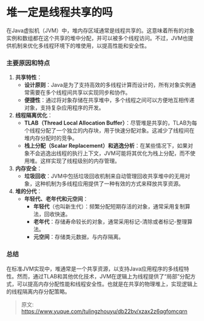 # 堆一定是线程共享的吗

<font style="color:rgba(0, 0, 0, 0.82);">在Java虚拟机（JVM）中，堆内存区域通常是线程共享的。这意味着所有的对象实例和数组都在这个共享的堆中分配，并可以被多个线程访问。不过，JVM也提供机制来优化多线程环境下的堆使用，以提高性能和安全性。</font>

### <font style="color:rgba(0, 0, 0, 0.82);">主要原因和特点</font>
1. **<font style="color:rgba(0, 0, 0, 0.82);">共享特性</font>**<font style="color:rgba(0, 0, 0, 0.82);">：</font>
    - **<font style="color:rgba(0, 0, 0, 0.82);">设计原则</font>**<font style="color:rgba(0, 0, 0, 0.82);">：Java是为了支持高效的多线程计算而设计的，所有对象实例通常需要在多个线程间共享以实现同步和协作。</font>
    - **<font style="color:rgba(0, 0, 0, 0.82);">便捷性</font>**<font style="color:rgba(0, 0, 0, 0.82);">：通过将对象存储在共享堆中，多个线程之间可以方便地互相传递对象，支持复杂应用程序的开发。</font>
2. **<font style="color:rgba(0, 0, 0, 0.82);">线程隔离优化</font>**<font style="color:rgba(0, 0, 0, 0.82);">：</font>
    - **<font style="color:rgba(0, 0, 0, 0.82);">TLAB（Thread Local Allocation Buffer）</font>**<font style="color:rgba(0, 0, 0, 0.82);">：尽管堆是共享的，TLAB为每个线程分配了一个独立的内存块，用于快速分配对象。这减少了线程间在堆内存分配时的竞争。</font>
    - **<font style="color:rgba(0, 0, 0, 0.82);">栈上分配（Scalar Replacement）和逃逸分析</font>**<font style="color:rgba(0, 0, 0, 0.82);">：在某些情况下，如果对象不会逃逸出线程的执行上下文，JVM可能将其优化为栈上分配，而不使用堆。这样实现了线程级别的内存管理。</font>
3. **<font style="color:rgba(0, 0, 0, 0.82);">内存安全</font>**<font style="color:rgba(0, 0, 0, 0.82);">：</font>
    - **<font style="color:rgba(0, 0, 0, 0.82);">垃圾回收</font>**<font style="color:rgba(0, 0, 0, 0.82);">：JVM中包括垃圾回收机制来自动管理回收共享堆中的无用对象，这种机制为多线程应用提供了一种有效的方式来释放共享资源。</font>
4. **<font style="color:rgba(0, 0, 0, 0.82);">堆的分代</font>**<font style="color:rgba(0, 0, 0, 0.82);">：</font>
    - **<font style="color:rgba(0, 0, 0, 0.82);">年轻代、老年代和元空间</font>**<font style="color:rgba(0, 0, 0, 0.82);">：</font>
        * **<font style="color:rgba(0, 0, 0, 0.82);">年轻代</font>**<font style="color:rgba(0, 0, 0, 0.82);">（也叫新生代）：频繁分配短期存活的对象，通常采用复制算法，回收快速。</font>
        * **<font style="color:rgba(0, 0, 0, 0.82);">老年代</font>**<font style="color:rgba(0, 0, 0, 0.82);">：存储寿命较长的对象，通常采用标记-清除或者标记-整理算法。</font>
        * **<font style="color:rgba(0, 0, 0, 0.82);">元空间</font>**<font style="color:rgba(0, 0, 0, 0.82);">：存储类元数据，与内存隔离。</font>

### <font style="color:rgba(0, 0, 0, 0.82);">总结</font>
<font style="color:rgba(0, 0, 0, 0.82);">在标准JVM实现中，堆通常是一个共享资源，以支持Java应用程序的多线程特性。然而，通过TLAB和其他优化技术，JVM在逻辑上为线程提供了“局部”分配方式，可以提高内存分配性能和线程安全性。也就是在共享的物理堆上，实现逻辑上的线程隔离内存分配策略。</font>



> 原文: <https://www.yuque.com/tulingzhouyu/db22bv/xzax2z6qgfomcqrn>